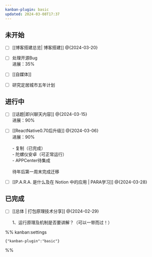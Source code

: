 ```yaml
---
kanban-plugin: basic
updated: 2024-03-08T17:37
---
```


## 未开始

- [ ] [[博客搭建总览| 博客搭建]] @{2024-03-20}
- [ ] 处理开源Bug<br>进展：35%
- [ ] [[自媒体]]
- [ ] 研究定居城市五年计划


## 进行中

- [ ] [[话题|即兴聊天内容]] @{2024-03-15}<br>进展：90%
- [ ] [[ReactNative0.70后升级]] @{2024-03-06}<br>进展：90%<br><br>- 复制（已完成）<br>- 陀螺仪安卓（可正常运行）<br>- APPCenter待集成<br><br>待年后第一周末完成迁移
- [ ] [[P.A.R.A. 是什么及在 Notion 中的应用 | PARA学习]] @{2024-03-28}


## 已完成

- [ ] [[总体 | 打包原理技术分享]] @{2024-02-29} <br><br>1、运行原理及机制是否要讲解？（可以一带而过！）




%% kanban:settings
```
{"kanban-plugin":"basic"}
```
%%